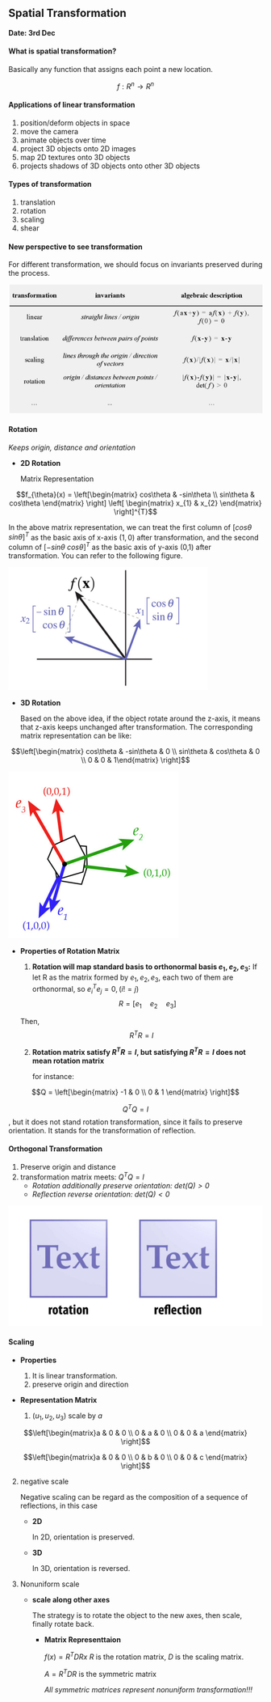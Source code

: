 ## Spatial Transformation

**Date: 3rd Dec**

#### What is spatial transformation?

  Basically any function that assigns each point a new location.
  
  $$f: R^{n} \rightarrow R^{n}$$
  
#### Applications of linear transformation
  1. position/deform objects in space
  2. move the camera
  3. animate objects over time
  4. project 3D objects onto 2D images
  5. map 2D textures onto 3D objects
  6. projects shadows of 3D objects onto other 3D objects

#### Types of transformation
  1. translation
  2. rotation
  3. scaling
  4. shear

#### New perspective to see transformation

For different transformation, we should focus on invariants preserved during the process.
 
  ![image](../Images/Snipaste_2022-12-04_00-10-29.png)

#### Rotation

*Keeps origin, distance and orientation*

- **2D Rotation**

  Matrix Representation

$$f_{\theta}(x) = \left[\begin{matrix} cos\theta & -sin\theta \\
                                 sin\theta & cos\theta \end{matrix} \right] \left[ \begin{matrix} x_{1} & x_{2} \end{matrix} \right]^{T}$$
  
  In the above matrix representation, we can treat the first column of $[cos\theta$  $sin\theta]^{T}$ as the basic axis of x-axis $(1,0)$ after transformation, and the second column of $[-sin\theta$ $cos\theta]^{T}$ as the basic axis of y-axis (0,1) after transformation. You can refer to the following figure.
  
![image](../Images/2D-Rotation.png)

- **3D Rotation**

  Based on the above idea, if the object rotate around the z-axis, it means that z-axis keeps unchanged after transformation. The corresponding matrix representation can be like:
  
$$\left[\begin{matrix} cos\theta & -sin\theta & 0 \\
                         sin\theta & cos\theta & 0 \\
                         0 & 0 & 1\end{matrix}  \right]$$

![image](../Images/3D-Rotation.png)

- **Properties of Rotation Matrix**

  1. **Rotation will map standard basis to orthonormal basis $e_{1}, e_{2}, e_{3}:$**
  If let R as the matrix formed by $e_{1}, e_{2}, e_{3}$, each two of them are orthonormal, so $e_{i}^{T}e_{j}=0, (i != j)$
$$R = [e_{1} \quad e_{2} \quad e_{3}]$$

  Then, $$R^{T}R = I$$

  2. **Rotation matrix satisfy $R^{T}R=I$, but satisfying $R^{T}R=I$ does not mean rotation matrix**

     for instance:
     
$$Q = \left[\begin{matrix} -1 & 0 \\ 
                            0 & 1 \end{matrix} \right]$$

$$Q^{T}Q = I$$, but it does not stand rotation transformation, since it fails to preserve orientation. It stands for the transformation of reflection.

#### Orthogonal Transformation

1. Preserve origin and distance
2. transformation matrix meets: $Q^{T}Q=I$
   - *Rotation additionally preserve orientation: $det(Q)>0$*
   - *Reflection reverse orientation: $det(Q)<0$*

![image](../Images/rotation-reflection.png)

#### Scaling
- **Properties**
  1. It is linear transformation.
  2. preserve origin and direction

- **Representation Matrix**

  1. $(u_{1}, u_{2}, u_{3})$ scale by $a$

$$\left[\begin{matrix}a & 0 & 0 \\ 
                      0 & a & 0 \\ 
                      0 & 0 & a \end{matrix} \right]$$

$$\left[\begin{matrix}a & 0 & 0 \\ 
                      0 & b & 0 \\ 
                      0 & 0 & c \end{matrix} \right]$$
                      
                      
  2. negative scale
  
     Negative scaling can be regard as the composition of a sequence of reflections, in this case
     
     - **2D**
     
       In 2D, orientation is preserved. 
     - **3D**

       In 3D, orientation is reversed.

  3. Nonuniform scale
                      
     - **scale along other axes**
     
       The strategy is to rotate the object to the new axes, then scale, finally rotate back.
      
       - **Matrix Representtaion**
      
         $f(x) = R^{T}DRx$  $R$ is the rotation matrix, $D$ is the scaling matrix.

         $A = R^{T}DR$ is the symmetric matrix
         
         *All symmetric matrices represent nonuniform transformation!!!*

     



                      
    
      
       
